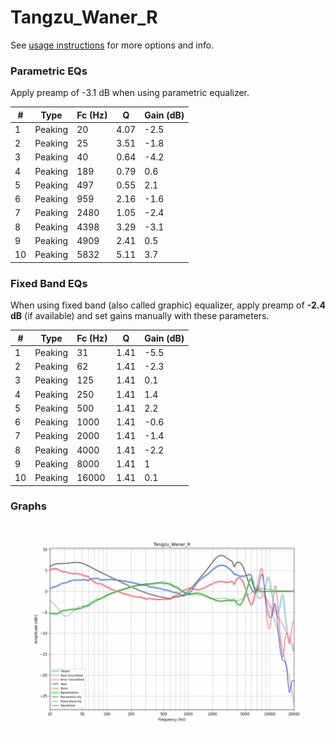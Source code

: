 # Tangzu_Waner_R
See [usage instructions](https://github.com/jaakkopasanen/AutoEq#usage) for more options and info.

### Parametric EQs
Apply preamp of -3.1 dB when using parametric equalizer.

|   # | Type    |   Fc (Hz) |    Q |   Gain (dB) |
|-----|---------|-----------|------|-------------|
|   1 | Peaking |        20 | 4.07 |        -2.5 |
|   2 | Peaking |        25 | 3.51 |        -1.8 |
|   3 | Peaking |        40 | 0.64 |        -4.2 |
|   4 | Peaking |       189 | 0.79 |         0.6 |
|   5 | Peaking |       497 | 0.55 |         2.1 |
|   6 | Peaking |       959 | 2.16 |        -1.6 |
|   7 | Peaking |      2480 | 1.05 |        -2.4 |
|   8 | Peaking |      4398 | 3.29 |        -3.1 |
|   9 | Peaking |      4909 | 2.41 |         0.5 |
|  10 | Peaking |      5832 | 5.11 |         3.7 |

### Fixed Band EQs
When using fixed band (also called graphic) equalizer, apply preamp of **-2.4 dB** (if available) and set gains manually with these parameters.

|   # | Type    |   Fc (Hz) |    Q |   Gain (dB) |
|-----|---------|-----------|------|-------------|
|   1 | Peaking |        31 | 1.41 |        -5.5 |
|   2 | Peaking |        62 | 1.41 |        -2.3 |
|   3 | Peaking |       125 | 1.41 |         0.1 |
|   4 | Peaking |       250 | 1.41 |         1.4 |
|   5 | Peaking |       500 | 1.41 |         2.2 |
|   6 | Peaking |      1000 | 1.41 |        -0.6 |
|   7 | Peaking |      2000 | 1.41 |        -1.4 |
|   8 | Peaking |      4000 | 1.41 |        -2.2 |
|   9 | Peaking |      8000 | 1.41 |         1   |
|  10 | Peaking |     16000 | 1.41 |         0.1 |

### Graphs
![](./Tangzu_Waner_R.png)
